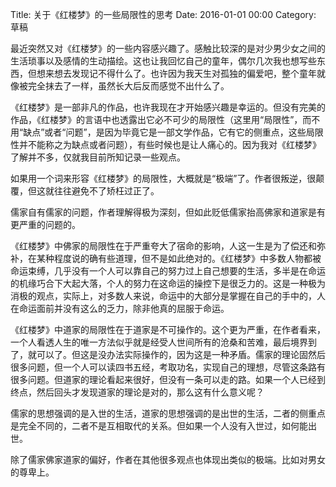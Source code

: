 Title: 关于《红楼梦》的一些局限性的思考
Date: 2016-01-01 00:00
Category: 草稿

最近突然又对《红楼梦》的一些内容感兴趣了。感触比较深的是对少男少女之间的生活琐事以及感情的生动描绘。这也让我回忆自己的童年，偶尔几次我也想写些东西，但想来想去发现记不得什么了。也许因为我天生对孤独的偏爱吧，整个童年就像被完全抹去了一样，虽然长大后反而感觉不出什么了。

《红楼梦》是一部非凡的作品，也许我现在才开始感兴趣是幸运的。但没有完美的作品，《红楼梦》的言语中也透露出它必不可少的局限性（这里用“局限性”，而不用“缺点”或者“问题”，是因为毕竟它是一部文学作品，它有它的侧重点，这些局限性并不能称之为缺点或者问题），有些时候也是让人痛心的。因为我对《红楼梦》了解并不多，仅就我目前所知记录一些观点。

如果用一个词来形容《红楼梦》的局限性，大概就是“极端”了。作者很叛逆，很颠覆，但这就往往避免不了矫枉过正了。

儒家自有儒家的问题，作者理解得极为深刻，但如此贬低儒家抬高佛家和道家是有更严重的问题的。

《红楼梦》中佛家的局限性在于严重夸大了宿命的影响，人这一生是为了偿还和弥补，在某种程度说的确有些道理，但不是如此绝对的。《红楼梦》中多数人物都被命运束缚，几乎没有一个人可以靠自己的努力过上自己想要的生活，多半是在命运的机缘巧合下大起大落，个人的努力在这命运的操控下是很乏力的。这是一种极为消极的观点，实际上，对多数人来说，命运中的大部分是掌握在自己的手中的，人在命运面前并没有这么的乏力，除非他真的屈服于命运。

《红楼梦》中道家的局限性在于道家是不可操作的。这个更为严重，在作者看来，一个人看透人生的唯一方法似乎就是经受人世间所有的沧桑和苦难，最后境界到了，就可以了。但这是没办法实际操作的，因为这是一种矛盾。儒家的理论固然后很多问题，但一个人可以读四书五经，考取功名，实现自己的理想，尽管这条路有很多问题。但道家的理论看起来很好，但没有一条可以走的路。如果一个人已经到终点，然后回头才发现道家的理论是对的，那么这有什么意义呢？

儒家的思想强调的是入世的生活，道家的思想强调的是出世的生活，二者的侧重点是完全不同的，二者不是互相取代的关系。但如果一个人没有入世过，如何能出世。

除了儒家佛家道家的偏好，作者在其他很多观点也体现出类似的极端。比如对男女的尊卑上。

